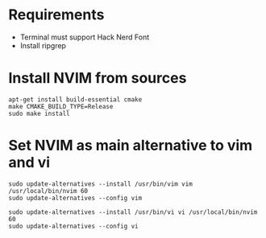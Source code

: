 # Requirements
- Terminal must support Hack Nerd Font
- Install ripgrep

# Install NVIM from sources

```
apt-get install build-essential cmake
make CMAKE_BUILD_TYPE=Release
sudo make install
``` 

# Set NVIM as main alternative to vim and vi

```
sudo update-alternatives --install /usr/bin/vim vim /usr/local/bin/nvim 60
sudo update-alternatives --config vim
```

```
sudo update-alternatives --install /usr/bin/vi vi /usr/local/bin/nvim 60
sudo update-alternatives --config vi
```
